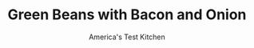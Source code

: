 ---
layout: ../../layouts/MarkdownPostLayout.astro
title: Green Beans with Bacon and Onion
author: America's Test Kitchen
pubDate: 2023-03-15
description: "The secret to this superflavorful side? Staggering the cooking."
image_url: https://res.cloudinary.com/hksqkdlah/image/upload/ar_1:1,c_fill,dpr_2.0,f_auto,fl_lossy.progressive.strip_profile,g_faces:auto,q_auto:low,w_344/42418-sfs-green-beans-with-bacon-and-onions-22
tags: ["Side Dishes","American","Vegetables","Quick","Thanksgiving"]
calories: 1063
protein: 6
carbohydrates: 13
fats: 
fiber: 4
ingredients: ["6 slices, bacon, cut into ½-inch pieces","1 , onion, halved and sliced thin","1 teaspoon, packed brown sugar",", Salt and pepper","2 pounds, green beans, trimmed","1/2 cup, water","2 , garlic cloves, sliced thin"]
serves: 6
time: "40 minutes"
instructions: ["Cook bacon in 12-inch nonstick skillet over medium heat until crispy, 5 to 7 minutes. Using slotted spoon, transfer bacon to paper towel–lined plate. Pour off all but 1 tablespoon fat from skillet.","Add onion, sugar, ½ teaspoon salt, and ½ teaspoon pepper to fat left in skillet and cook over medium heat, stirring occasionally, until onion is softened and beginning to brown, about 5 minutes.","Add green beans, water, garlic, and ½ teaspoon salt and increase heat to medium-high. Cover and cook, stirring occasionally, until water has nearly evaporated and green beans are bright green, about 8 minutes. Uncover and continue to cook until water has completely evaporated and green beans are just spotty brown, 2 to 4 minutes longer. Transfer to serving platter and sprinkle with bacon. Serve."]
nutrition: ["403 mg Potassium","104 mg Phosphorus","64 mg Calcium","1 mg Iron","43 mg Magnesium","493 mg Sodium","11 g Fat","2 mg Niacin (B3)","5 g Monounsaturated","2 g Polyunsaturated","19 mg Vitamin C","19 mg Cholesterol","3 g Saturated","4 g Fiber","52 µg Folate (food)","6 g Sugars","22 µg Vitamin K","178 g Water","13 g Carbs","52 µg Folate equivalent (total)","6 g Protein","56 µg Vitamin A","177 kcal Energy","1063 calories"]
notes: "To trim the green beans quickly, line up a handful so the stem ends are even, and then cut off the stems with one swipe of the knife."
---